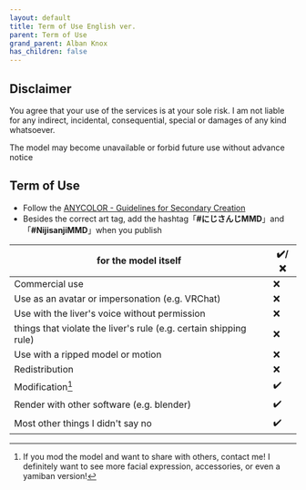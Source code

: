 ```yaml
---
layout: default
title: Term of Use English ver.
parent: Term of Use
grand_parent: Alban Knox
has_children: false
---
```



## Disclaimer
You agree that your use of the services is at your sole risk. I am not liable for any indirect, incidental, consequential, special or damages of any kind whatsoever. 

The model may become unavailable or forbid future use without advance notice

## Term of Use
- Follow the [ANYCOLOR - Guidelines for Secondary Creation](https://event.nijisanji.app/guidelines/en/)
- Besides the correct art tag, add the hashtag「**#にじさんじMMD**」and「**#NijisanjiMMD**」when you publish


|   for the model itself     | ✔️/❌    |
| ----------- | ----------- |
|Commercial use|❌|
|Use as an avatar or impersonation (e.g. VRChat)|❌|
|Use with the liver's voice without permission|❌|
|things that violate the liver's rule (e.g. certain shipping rule) |❌|
|Use with a ripped model or motion|❌|
|Redistribution|❌|
|Modification[^mod] |✔️| 
|Render with other software (e.g. blender)|✔️|
|Most other things I didn't say no|✔️|



[^mod]: If you mod the model and want to share with others, contact me! I definitely want to see more facial expression, accessories, or even a yamiban version!
